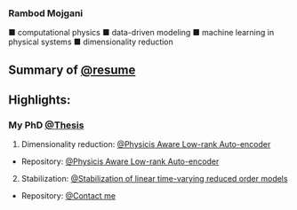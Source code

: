 ### Rambod Mojgani
■ computational physics ■ data-driven modeling ■ machine learning in physical systems ■ dimensionality reduction

## Summary of [@resume](https://www.rmojgani.com)
## Highlights:
### My PhD [@Thesis](http://hdl.handle.net/2142/108494)

1. Dimensionality reduction: [@Physicis Aware Low-rank Auto-encoder](https://arxiv.org/abs/2006.15655)

  - Repository: [@Physicis Aware Low-rank Auto-encoder](https://github.com/rmojgani/PhysicsAwareAE)

2. Stabilization: [@Stabilization of linear time-varying reduced order models](https://onlinelibrary.wiley.com/doi/abs/10.1002/nme.6489)

  - Repository: [@Contact me](mojgani2@illinois.edu)

<!--
**rmojgani/rmojgani** is a ✨ _special_ ✨ repository because its `README.md` (this file) appears on your GitHub profile.

Here are some ideas to get you started:

- 🔭 I’m currently working on ...
- 🌱 I’m currently learning ...
- 👯 I’m looking to collaborate on ...
- 🤔 I’m looking for help with ...
- 💬 Ask me about ...
- 📫 How to reach me: ...
- 😄 Pronouns: ...
- ⚡ Fun fact: ...
-->
